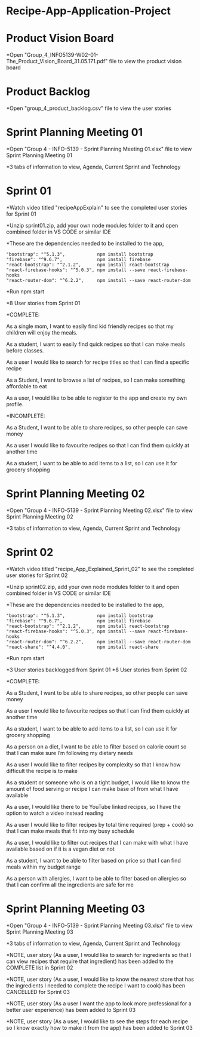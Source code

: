 # Recipe-App-Application-Project

# Product Vision Board

*Open "Group_4_INFO5139-W02-01-The_Product_Vision_Board_31.05.171.pdf" file to view the product vision board

# Product Backlog

*Open "group_4_product_backlog.csv" file to view the user stories

# Sprint Planning Meeting 01

*Open "Group 4 - INFO-5139 - Sprint Planning Meeting 01.xlsx" file to view Sprint Planning Meeting 01

*3 tabs of information to view, Agenda, Current Sprint and Technology

# Sprint 01

*Watch video titled "recipeAppExplain" to see the completed user stories for Sprint 01

*Unzip sprint01.zip, add your own node modules folder to it and open combined folder in VS CODE or similar IDE

*These are the dependencies needed to be installed to the app,

    "bootstrap": "^5.1.3",            npm install bootstrap
    "firebase": "^9.6.7",             npm install firebase
    "react-bootstrap": "^2.1.2",      npm install react-bootstrap
    "react-firebase-hooks": "^5.0.3", npm install --save react-firebase-hooks
    "react-router-dom": "^6.2.2",     npm install --save react-router-dom
    
*Run npm start

*8 User stories from Sprint 01

*COMPLETE:

As a single mom, I want to easily find kid friendly recipes so that my children will enjoy the meals.

As a student, I want to easily find quick recipes so that I can make meals before classes.

As a user I would like to search for recipe titles so that I can find a specific recipe

As a Student, I want to browse a list of recipes, so I can make something affordable to eat

As a user, I would like to be able to register to the app and create my own profile.

*INCOMPLETE:

As a Student, I want to be able to share recipes, so other people can save money

As a user I would like to favourite recipes so that I can find them quickly at another time

As a student, I want to be able to add items to a list, so I can use it for grocery shopping

# Sprint Planning Meeting 02

*Open "Group 4 - INFO-5139 - Sprint Planning Meeting 02.xlsx" file to view Sprint Planning Meeting 02

*3 tabs of information to view, Agenda, Current Sprint and Technology

# Sprint 02

*Watch video titled "recipe_App_Explained_Sprint_02" to see the completed user stories for Sprint 02

*Unzip sprint02.zip, add your own node modules folder to it and open combined folder in VS CODE or similar IDE

*These are the dependencies needed to be installed to the app,

    "bootstrap": "^5.1.3",            npm install bootstrap
    "firebase": "^9.6.7",             npm install firebase
    "react-bootstrap": "^2.1.2",      npm install react-bootstrap
    "react-firebase-hooks": "^5.0.3", npm install --save react-firebase-hooks
    "react-router-dom": "^6.2.2",     npm install --save react-router-dom
    "react-share": "^4.4.0",          npm install react-share
    
*Run npm start

*3 User stories backlogged from Sprint 01
*8 User stories from Sprint 02

*COMPLETE:

As a Student, I want to be able to share recipes, so other people can save money

As a user I would like to favourite recipes so that I can find them quickly at another time

As a student, I want to be able to add items to a list, so I can use it for grocery shopping

As a person on a diet, I want to be able to filter based on calorie count so that I can make sure I’m following my dietary needs

As a user I would like to filter recipes by complexity so that I know how difficult the recipe is to make

As a student or someone who is on a tight budget, I would like to know the amount of food serving or recipe I can make base of from what I have available

As a user, I would like there to be YouTube linked recipes, so I have the option to watch a video instead reading

As a user I would like to filter recipes by total time required (prep + cook) so that I can make meals that fit into my busy schedule

As a user, I would like to filter out recipes that I can make with what I have available based on if it is a vegan diet or not

As a student, I want to be able to filter based on price so that I can find meals within my budget range

As a person with allergies, I want to be able to filter based on allergies so that I can confirm all the ingredients are safe for me

# Sprint Planning Meeting 03

*Open "Group 4 - INFO-5139 - Sprint Planning Meeting 03.xlsx" file to view Sprint Planning Meeting 03

*3 tabs of information to view, Agenda, Current Sprint and Technology

*NOTE, user story (As a user, I would like to search for ingredients so that I can view recipes that require that ingredient) has been added to the COMPLETE list in Sprint 02

*NOTE, user story (As a user, I would like to know the nearest store that has the ingredients I needed to complete the recipe I want to cook) has been CANCELLED for Sprint 03

*NOTE, user story (As a user I want the app to look more professional for a better user experience) has been added to Sprint 03

*NOTE, user story (As a user, I would like to see the steps for each recipe so I know exactly how to make it from the app) has been added to Sprint 03
